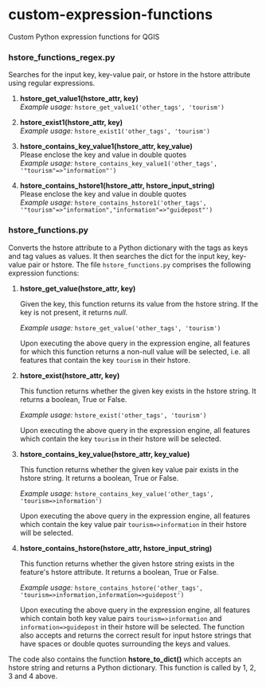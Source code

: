 # custom-expression-functions
Custom Python expression functions for QGIS

### hstore_functions_regex.py

Searches for the input key, key-value pair, or hstore in the hstore attribute using regular expressions.

1. **hstore_get_value1(hstore_attr, key)**  
    *Example usage:* `hstore_get_value1('other_tags', 'tourism')`

1. **hstore_exist1(hstore_attr, key)**  
    *Example usage:* `hstore_exist1('other_tags', 'tourism')`

1. **hstore_contains_key_value1(hstore_attr, key_value)**  
     Please enclose the key and value in double quotes  
    *Example usage:* `hstore_contains_key_value1('other_tags', '"tourism"=>"information"')`

1. **hstore_contains_hstore1(hstore_attr, hstore_input_string)**  
     Please enclose the key and value in double quotes  
    *Example usage:* `hstore_contains_hstore1('other_tags', '"tourism"=>"information","information"=>"guidepost"')`


### hstore_functions.py

Converts the hstore attribute to a Python dictionary with the tags as keys and tag values as values. It then searches the dict for the input key, key-value pair or hstore.
The file `hstore_functions.py` comprises the following expression functions:

1. **hstore_get_value(hstore_attr, key)**

    Given the key, this function returns its value from the hstore string.
    If the key is not present, it returns *null*.

    *Example usage:* `hstore_get_value('other_tags', 'tourism')`

    Upon executing the above query in the expression engine, all features for which this function returns a non-null value will be selected, i.e. all features that contain the key `tourism` in their hstore.


1. **hstore_exist(hstore_attr, key)**

    This function returns whether the given key exists in the hstore string.
    It returns a boolean, True or False.

    *Example usage:* `hstore_exist('other_tags', 'tourism')`

    Upon executing the above query in the expression engine, all features which contain the key `tourism` in their hstore will be selected.


1. **hstore_contains_key_value(hstore_attr, key_value)**

    This function returns whether the given key value pair exists in the hstore string.
    It returns a boolean, True or False.

    *Example usage:* `hstore_contains_key_value('other_tags', 'tourism=>information')`

    Upon executing the above query in the expression engine, all features which contain the key value pair `tourism=>information` in their hstore will be selected.


1. **hstore_contains_hstore(hstore_attr, hstore_input_string)**

    This function returns whether the given hstore string exists in the feature's hstore attribute.
    It returns a boolean, True or False.

    *Example usage:* `hstore_contains_hstore('other_tags', 'tourism=>information,information=>guidepost')`

    Upon executing the above query in the expression engine, all features which contain both key value pairs `tourism=>information` and `information=>guidepost` in their hstore will be selected. The function also accepts and returns the correct result for input hstore strings that have spaces or double quotes surrounding the keys and values.
    
The code also contains the function **hstore_to_dict()** which accepts an hstore string and returns a Python dictionary. This function is called by 1, 2, 3 and 4 above. 
    
    

